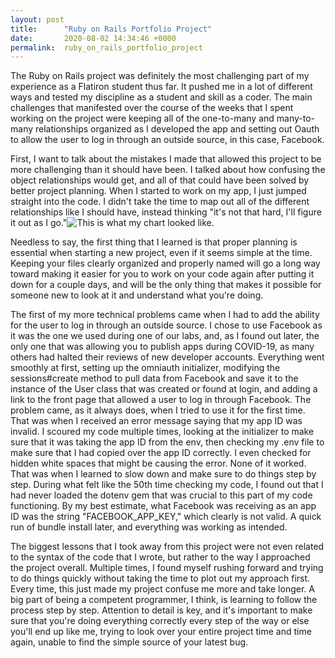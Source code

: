 ```yaml
---
layout: post
title:      "Ruby on Rails Portfolio Project"
date:       2020-08-02 14:34:46 +0000
permalink:  ruby_on_rails_portfolio_project
---
```



The Ruby on Rails project was definitely the most challenging part of my experience as a Flatiron student thus far. It pushed me in a lot of different ways and tested my discipline as a student and skill as a coder. The main challenges that manifested over the course of the weeks that I spent working on the project were keeping all of the one-to-many and many-to-many relationships organized as I developed the app and setting out Oauth to allow the user to log in through an outside source, in this case, Facebook.

First, I want to talk about the mistakes I made that allowed this project to be more challenging than it should have been. I talked about how confusing the object relationships would get, and all of that could have been solved by better project planning. When I started to work on my app, I just jumped straight into the code. I didn't take the time to map out all of the different relationships like I should have, instead thinking "it's not that hard, I'll figure it out as I go."![This is what my chart looked like.](https://imgur.com/a/5uMg4cAhttp://)

Needless to say, the first thing that I learned is that proper planning is essential when starting a new project, even if it seems simple at the time. Keeping your files clearly organized and properly named will go a long way toward making it easier for you to work on your code again after putting it down for a couple days, and will be the only thing that makes it possible for someone new to look at it and understand what you're doing. 

The first of my more technical problems came when I had to add the ability for the user to log in through an outside source. I chose to use Facebook as it was the one we used during one of our labs, and, as I found out later, the only one that was allowing you to publish apps during COVID-19, as many others had halted their reviews of new developer accounts. Everything went smoothly at first, setting up the omniauth initializer, modifying the sessions#create method to pull data from Facebook and save it to the instance of the User class that was created or found at login, and adding a link to the front page that allowed a user to log in through Facebook. The problem came, as it always does, when I tried to use it for the first time. That was when I received an error message saying that my app ID was invalid. I scoured my code multiple times, looking at the initializer to make sure that it was taking the app ID from the env, then checking my .env file to make sure that I had copied over the app ID correctly. I even checked for hidden white spaces that might be causing the error. None of it worked. That was when I learned to slow down and make sure to do things step by step. During what felt like the 50th time checking my code, I found out that I had never loaded the dotenv gem that was crucial to this part of my code functioning. By my best estimate, what Facebook was receiving as an app ID was the string "FACEBOOK_APP_KEY," which clearly is not valid. A quick run of bundle install later, and everything was working as intended.

The biggest lessons that I took away from this project were not even related to the syntax of the code that I wrote, but rather to the way I approached the project overall. Multiple times, I found myself rushing forward and trying to do things quickly without taking the time to plot out my approach first. Every time, this just made my project confuse me more and take longer. A big part of being a competent programmer, I think, is learning to follow the process step by step. Attention to detail is key, and it's important to make sure that you're doing everything correctly every step of the way or else you'll end up like me, trying to look over your entire project time and time again, unable to find the simple source of your latest bug. 
